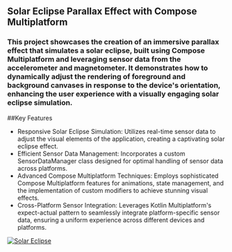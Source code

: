 ## Solar Eclipse Parallax Effect with Compose Multiplatform
 ### This project showcases the creation of an immersive parallax effect that simulates a solar eclipse, built using Compose Multiplatform and leveraging sensor data from the accelerometer and magnetometer. It demonstrates how to dynamically adjust the rendering of foreground and background canvases in response to the device's orientation, enhancing the user experience with a visually engaging solar eclipse simulation.

##Key Features
- Responsive Solar Eclipse Simulation: Utilizes real-time sensor data to adjust the visual elements of the application, creating a captivating solar eclipse effect.
- Efficient Sensor Data Management: Incorporates a custom SensorDataManager class designed for optimal handling of sensor data across platforms.
- Advanced Compose Multiplatform Techniques: Employs sophisticated Compose Multiplatform features for animations, state management, and the implementation of custom modifiers to achieve stunning visual effects. 
- Cross-Platform Sensor Integration: Leverages Kotlin Multiplatform's expect-actual pattern to seamlessly integrate platform-specific sensor data, ensuring a uniform experience across different devices and platforms.

[![Solar Eclipse](https://img.youtube.com/vi/jvk_B1qTo6sT1nw_/0.jpg)](https://www.youtube.com/watch?v=jvk_B1qTo6sT1nw_)


#
